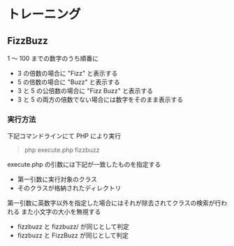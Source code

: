 # トレーニング

## FizzBuzz

1 ～ 100 までの数字のうち順番に

* 3 の倍数の場合に "Fizz" と表示する
* 5 の倍数の場合に "Buzz" と表示する
* 3 と 5 の公倍数の場合に "Fizz Buzz" と表示する
* 3 と 5 の両方の倍数でない場合には数字をそのまま表示する

### 実行方法

下記コマンドラインにて PHP により実行

> php execute.php fizzbuzz

execute.php の引数には下記が一致したものを指定する

* 第一引数に実行対象のクラス
* そのクラスが格納されたディレクトリ

第一引数に英数字以外を指定した場合にはそれが除去されてクラスの検索が行われる また小文字の大小を無視する

* fizzbuzz と fizzbuzz/ が同じとして判定
* fizzbuzz と FizzBuzz が同じとして判定
